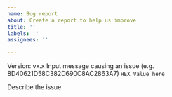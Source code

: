 ```yaml
---
name: Bug report
about: Create a report to help us improve
title: ''
labels: ''
assignees: ''

---
```


Version: vx.x
Input message causing an issue (e.g. 8D40621D58C382D690C8AC2863A7)
`HEX Value here` 

Describe the issue
